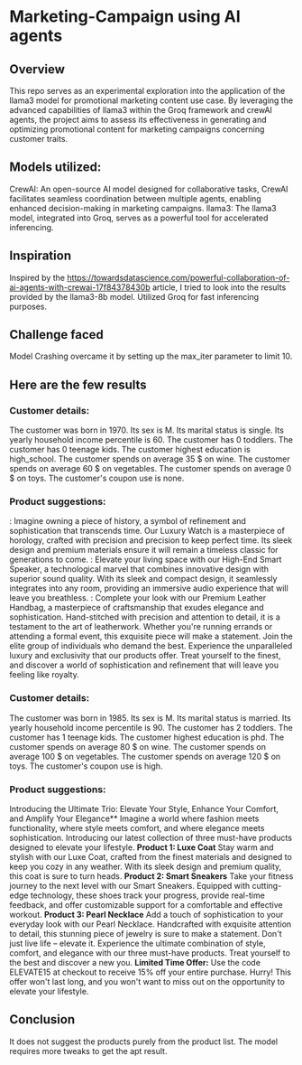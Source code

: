 # Marketing-Campaign using AI agents

## Overview
This repo serves as an experimental exploration into the application of the llama3 model for promotional marketing content use case. By leveraging the advanced capabilities of llama3 within the Groq framework and crewAI agents, the project aims to assess its effectiveness in generating and optimizing promotional content for marketing campaigns concerning customer traits.

## Models utilized:
CrewAI: An open-source AI model designed for collaborative tasks, CrewAI facilitates seamless coordination between multiple agents, enabling enhanced decision-making in marketing campaigns.
llama3: The llama3 model, integrated into Groq, serves as a powerful tool for accelerated inferencing.

## Inspiration
Inspired by the https://towardsdatascience.com/powerful-collaboration-of-ai-agents-with-crewai-17f84378430b article, I tried to look into the results provided by the llama3-8b model. Utilized Groq for fast inferencing purposes.

## Challenge faced
Model Crashing overcame it by setting up the max_iter parameter to limit 10. 

## Here are the few results

### Customer details: 
The customer was born in 1970. Its sex is M. Its marital status is single. Its yearly household income percentile is 60. The customer has 0 toddlers. The customer has 0 teenage kids. The customer highest education is high_school. The customer spends on average 35 $ on wine. The customer spends on average 60 $ on vegetables. The customer spends on average 0 $ on toys. The customer's coupon use is none.

### Product suggestions: 
<Luxury Watch> : Imagine owning a piece of history, a symbol of refinement and sophistication that transcends time. Our Luxury Watch is a masterpiece of horology, crafted with precision and precision to keep perfect time. Its sleek design and premium materials ensure it will remain a timeless classic for generations to come. <High-End Smart Speaker> : Elevate your living space with our High-End Smart Speaker, a technological marvel that combines innovative design with superior sound quality. With its sleek and compact design, it seamlessly integrates into any room, providing an immersive audio experience that will leave you breathless. <Premium Leather Handbag> : Complete your look with our Premium Leather Handbag, a masterpiece of craftsmanship that exudes elegance and sophistication. Hand-stitched with precision and attention to detail, it is a testament to the art of leatherwork. Whether you're running errands or attending a formal event, this exquisite piece will make a statement. Join the elite group of individuals who demand the best. Experience the unparalleled luxury and exclusivity that our products offer. Treat yourself to the finest, and discover a world of sophistication and refinement that will leave you feeling like royalty.

### Customer details: 
The customer was born in 1985. Its sex is M. Its marital status is married. Its yearly household income percentile is 90. The customer has 2 toddlers. The customer has 1 teenage kids. The customer highest education is phd. The customer spends on average 80 $ on wine. The customer spends on average 100 $ on vegetables. The customer spends on average 120 $ on toys. The customer's coupon use is high.

### Product suggestions: 
Introducing the Ultimate Trio: Elevate Your Style, Enhance Your Comfort, and Amplify Your Elegance** Imagine a world where fashion meets functionality, where style meets comfort, and where elegance meets sophistication. Introducing our latest collection of three must-have products designed to elevate your lifestyle. **Product 1: Luxe Coat** Stay warm and stylish with our Luxe Coat, crafted from the finest materials and designed to keep you cozy in any weather. With its sleek design and premium quality, this coat is sure to turn heads. **Product 2: Smart Sneakers** Take your fitness journey to the next level with our Smart Sneakers. Equipped with cutting-edge technology, these shoes track your progress, provide real-time feedback, and offer customizable support for a comfortable and effective workout. **Product 3: Pearl Necklace** Add a touch of sophistication to your everyday look with our Pearl Necklace. Handcrafted with exquisite attention to detail, this stunning piece of jewelry is sure to make a statement. Don't just live life – elevate it. Experience the ultimate combination of style, comfort, and elegance with our three must-have products. Treat yourself to the best and discover a new you. **Limited Time Offer:** Use the code ELEVATE15 at checkout to receive 15% off your entire purchase. Hurry! This offer won't last long, and you won't want to miss out on the opportunity to elevate your lifestyle.

## Conclusion

It does not suggest the products purely from the product list. The model requires more tweaks to get the apt result.


